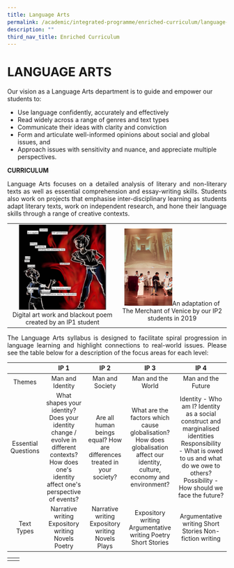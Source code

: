 ```yaml
---
title: Language Arts
permalink: /academic/integrated-programme/enriched-curriculum/language-arts/
description: ""
third_nav_title: Enriched Curriculum
---
```

# LANGUAGE ARTS

Our vision as a Language Arts department is to guide and empower our students to:

*   Use language confidently, accurately and effectively
*   Read widely across a range of genres and text types
*   Communicate their ideas with clarity and conviction
*   Form and articulate well-informed opinions about social and global issues, and
*   Approach issues with sensitivity and nuance, and appreciate multiple perspectives.

**CURRICULUM**

<p style="text-align: justify;">Language Arts focuses on a detailed analysis of literary and non-literary texts as well as essential comprehension and essay-writing skills. Students also work on projects that emphasise inter-disciplinary learning as students adapt literary texts, work on independent research, and hone their language skills through a range of creative contexts.</p>

|   |   |
|:-:|:-:|
| <img src="/images/Academic/Enriched%20Curriculum/Language%20Arts/IP1_Blackout%20poem.png" style="width:200px">Digital art work and blackout poem created by an IP1 student  |  <img src="/images/Academic/Enriched%20Curriculum/Language%20Arts/IP2_MOV%20adaptation.jpeg" style="width:110px">An adaptation of The Merchant of Venice by our IP2 students in 2019  |

<p style="text-align: justify;">The Language Arts syllabus is designed to facilitate spiral progression in language learning and highlight connections to real-world issues. Please see the table below for a description of the focus areas for each level:</p>

|                     |                                                                        IP 1                                                                        |                                    IP 2                                   |                                                              IP 3                                                              |                                                                                               IP 4                                                                                               |
|:----------:|:--------:|:---------:|:---------:|:----------:|
|        Themes       |                                                                  Man and Identity                                                                  |                              Man and Society                              |                                                        Man and the World                                                       |                                                                                        Man and the Future                                                                                        |
| Essential Questions | What shapes your identity?  Does your identity change / evolve in different contexts?  How does one's identity affect one's perspective of events? | Are all human beings equal?  How are differences treated in your society? | What are the factors which cause globalisation?  How does globalisation affect our identity, culture, economy and environment? | Identity - Who am I? Identity as a social construct and marginalised identities  Responsibility - What is owed to us and what do we owe to others?  Possibility - How should we face the future? |
|      Text Types     | Narrative writing Expository writing Novels Poetry                                                                                                 | Narrative writing Expository writing Novels Plays                         | Expository writing Argumentative writing Poetry Short Stories                                                                  | Argumentative writing Short Stories Non-fiction writing                                |

|   |   |
|:-:|:-:|
|   |   |